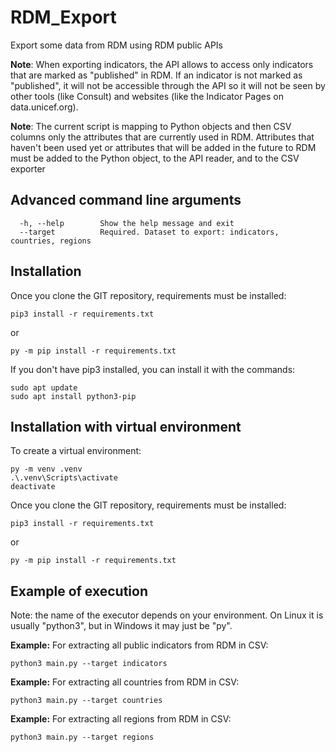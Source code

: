 # RDM_Export
Export some data from RDM using RDM public APIs

**Note**: When exporting indicators, the API allows to access only indicators that are marked as "published" in RDM. If an indicator is not marked as "published", it will not be accessible through the 
API so it will not be seen by other tools (like Consult) and websites (like the Indicator Pages on data.unicef.org).

**Note**: The current script is mapping to Python objects and then CSV columns only the attributes that are currently used in RDM. Attributes that haven't been used yet or attributes that will be added in the future to RDM must be added to the Python object, to the API reader, and to the CSV exporter

## Advanced command line arguments
```
  -h, --help        Show the help message and exit
  --target          Required. Dataset to export: indicators, countries, regions
```

## Installation
Once you clone the GIT repository, requirements must be installed:
```
pip3 install -r requirements.txt
```
or
```
py -m pip install -r requirements.txt
```

If you don't have pip3 installed, you can install it with the commands:
```
sudo apt update  
sudo apt install python3-pip  
```

## Installation with virtual environment
To create a virtual environment:
```
py -m venv .venv 
.\.venv\Scripts\activate
deactivate
```
Once you clone the GIT repository, requirements must be installed:
```
pip3 install -r requirements.txt
```
or
```
py -m pip install -r requirements.txt
```

## Example of execution  
Note: the name of the executor depends on your environment. On Linux it is usually "python3", but in Windows it may just be "py".  

**Example:** For extracting all public indicators from RDM in CSV:

```
python3 main.py --target indicators
```
  
**Example:** For extracting all countries from RDM in CSV:

```
python3 main.py --target countries
```
  
**Example:** For extracting all regions from RDM in CSV:

```
python3 main.py --target regions
```